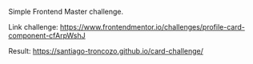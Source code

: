 Simple Frontend Master challenge. 

Link challenge: https://www.frontendmentor.io/challenges/profile-card-component-cfArpWshJ

Result: https://santiago-troncozo.github.io/card-challenge/
